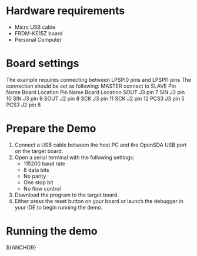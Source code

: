 Hardware requirements
=====================
- Micro USB cable
- FRDM-KE15Z board
- Personal Computer

Board settings
==============
The example requires connecting between LPSPI0 pins and LPSPI1 pins
The connection should be set as following:
       MASTER           connect to      SLAVE
Pin Name   Board Location     Pin Name  Board Location
SOUT       J3 pin 7            SIN       J2 pin 10
SIN        J3 pin 9            SOUT      J2 pin 8
SCK        J3 pin 11           SCK       J2 pin 12
PCS3       J3 pin 5            PCS3      J2 pin 6

Prepare the Demo
===============
1.  Connect a USB cable between the host PC and the OpenSDA USB port on the target board.
2.  Open a serial terminal with the following settings:
    - 115200 baud rate
    - 8 data bits
    - No parity
    - One stop bit
    - No flow control
3.  Download the program to the target board.
4.  Either press the reset button on your board or launch the debugger in your IDE to begin running the demo.

Running the demo
================
${ANCHOR}
